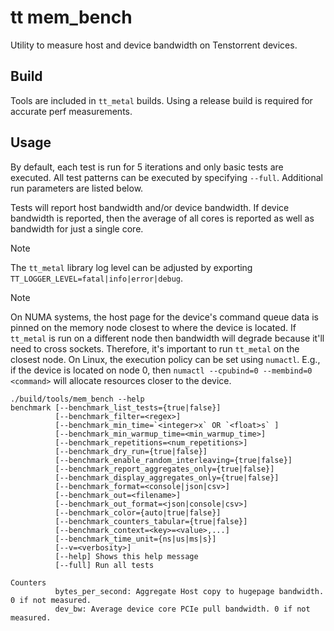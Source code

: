 # tt mem_bench

Utility to measure host and device bandwidth on Tenstorrent devices.

## Build

Tools are included in `tt_metal` builds. Using a release build is required for accurate perf measurements.

## Usage

By default, each test is run for 5 iterations and only basic tests are executed. All test patterns can be executed by specifying `--full`. Additional run parameters are listed below.

Tests will report host bandwidth and/or device bandwidth. If device bandwidth is reported, then the average of all cores is reported as well as bandwidth for just a single core.

> [!NOTE]
The `tt_metal` library log level can be adjusted by exporting `TT_LOGGER_LEVEL=fatal|info|error|debug`.

> [!NOTE]
On NUMA systems, the host page for the device's command queue data is pinned on the memory node closest to where the device is located. If `tt_metal` is run on a different node then bandwidth will degrade because it'll need to cross sockets. Therefore, it's important to run `tt_metal` on the closest node. On Linux, the execution policy can be set using `numactl`. E.g., if the device is located on node 0, then `numactl --cpubind=0 --membind=0 <command>` will allocate resources closer to the device.

```
./build/tools/mem_bench --help
benchmark [--benchmark_list_tests={true|false}]
          [--benchmark_filter=<regex>]
          [--benchmark_min_time=`<integer>x` OR `<float>s` ]
          [--benchmark_min_warmup_time=<min_warmup_time>]
          [--benchmark_repetitions=<num_repetitions>]
          [--benchmark_dry_run={true|false}]
          [--benchmark_enable_random_interleaving={true|false}]
          [--benchmark_report_aggregates_only={true|false}]
          [--benchmark_display_aggregates_only={true|false}]
          [--benchmark_format=<console|json|csv>]
          [--benchmark_out=<filename>]
          [--benchmark_out_format=<json|console|csv>]
          [--benchmark_color={auto|true|false}]
          [--benchmark_counters_tabular={true|false}]
          [--benchmark_context=<key>=<value>,...]
          [--benchmark_time_unit={ns|us|ms|s}]
          [--v=<verbosity>]
          [--help] Shows this help message
          [--full] Run all tests

Counters
          bytes_per_second: Aggregate Host copy to hugepage bandwidth. 0 if not measured.
          dev_bw: Average device core PCIe pull bandwidth. 0 if not measured.
```

